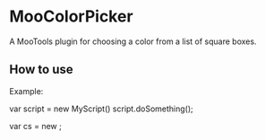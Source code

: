 MooColorPicker
==============

A MooTools plugin for choosing a color from a list of square boxes.


How to use
----------

Example:

var script = new MyScript()
script.doSomething();

var cs = new ;